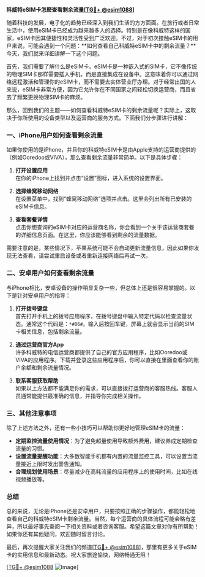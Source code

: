 **科威特eSIM卡怎麽查看剩余流量[[TG💪+ @esim1088](https://t.me/s/esim1088)]**

随着科技的发展，电子化的趋势已经深入到我们生活的方方面面。在旅行或者日常生活中，使用eSIM卡已经成为越来越多人的选择。特别是在像科威特这样的国家，eSIM卡因其便捷性和灵活性受到广泛欢迎。不过，对于初次接触eSIM卡的用户来说，可能会遇到一个问题：**如何查看自己科威特eSIM卡中的剩余流量？**今天，我们就来详细讲解一下这个问题。

首先，我们需要了解什么是eSIM卡。eSIM卡是一种嵌入式的SIM卡，它不像传统的物理SIM卡那样需要插入手机，而是直接集成在设备中。这意味着你可以通过网络远程激活和管理你的eSIM卡，而不需要去实体营业厅办理。对于经常出国的人来说，eSIM卡非常方便，因为它允许你在不同国家之间轻松切换运营商，而且省去了频繁更换物理SIM卡的麻烦。

那么，回到我们的主题——如何查看科威特eSIM卡的剩余流量呢？实际上，这取决于你所使用的设备类型以及运营商的服务方式。下面我们分步骤进行讲解：

### **一、iPhone用户如何查看剩余流量**
如果你使用的是iPhone，并且你的科威特eSIM卡是由Apple支持的运营商提供的（例如Ooredoo或VIVA），那么查看剩余流量非常简单。以下是具体步骤：

1. **打开设置应用**  
   在你的iPhone上找到并点击“设置”图标，进入系统的设置界面。

2. **选择蜂窝移动网络**  
   在设置菜单中，找到“蜂窝移动网络”选项并点击。这里会列出所有已安装的eSIM卡信息。

3. **查看套餐详情**  
   点击你想查询的eSIM卡对应的运营商名称，你会看到一个关于该运营商套餐的详细信息页面。在这里，你应该能够看到剩余的流量数据。

需要注意的是，某些情况下，苹果系统可能不会自动更新流量信息，因此如果你发现无法查看，请尝试重启设备或者重新连接网络后再试一次。

### **二、安卓用户如何查看剩余流量**
与iPhone相比，安卓设备的操作稍显复杂一些，但总体上还是很容易掌握的。以下是针对安卓用户的指导：

1. **打开拨号键盘**  
   首先打开手机上的拨号应用程序，在拨号键盘中输入特定代码以检查流量状态。通常这个代码是：`*#06#`。输入后按回车键，屏幕上就会显示当前的SIM卡相关信息，包括剩余流量。

2. **通过运营商官方App**  
   许多科威特的电信运营商都提供了自己的官方应用程序，比如Ooredoo或VIVA的应用程序。下载并登录这些应用程序后，你可以直接在里面查看你的账户余额和剩余流量情况。

3. **联系客服获取帮助**  
   如果以上方法都不能满足你的需求，可以直接拨打运营商的客服热线。客服人员通常能提供最准确的信息，并指导你完成相关操作。

### **三、其他注意事项**
除了上述方法之外，还有一些小技巧可以帮助你更好地管理eSIM卡的流量：

- **定期监控流量使用情况**：为了避免超量使用导致额外费用，建议养成定期检查流量的习惯。
- **设置流量提醒功能**：大多数智能手机都有内置的流量监控工具，可以设置当流量接近上限时发出警告通知。
- **合理规划使用场景**：尽量减少在高耗流量的应用程序上的使用时间，比如在线视频播放等。

### **总结**
总的来说，无论是iPhone还是安卓用户，只要按照正确的步骤操作，都能轻松地查看自己的科威特eSIM卡剩余流量。当然，每个运营商的具体流程可能会略有差异，所以最好事先查阅一下相关资料或者咨询客服。希望这篇文章对你有所帮助！如果你还有其他疑问，欢迎随时留言讨论。

最后，再次提醒大家关注我们的频道[[TG💪+ @esim1088](https://t.me/s/esim1088)]，那里有更多关于eSIM卡的实用信息和最新动态。祝大家旅途愉快，网络畅通无阻！

[[TG💪+ @esim1088](https://t.me/s/esim1088) ![Image](https://i.postimg.cc/4NQfJmqS/Snipaste-2025-05-13-00-14-12.png)]